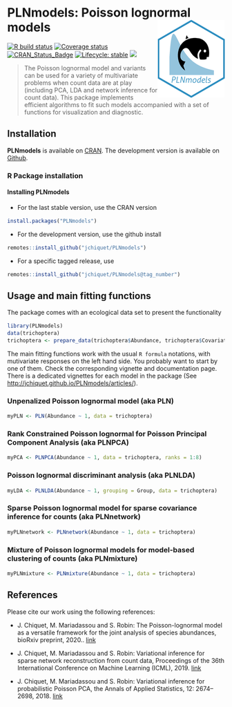 
# PLNmodels: Poisson lognormal models <img src="man/figures/logo.png" align="right" width="155" height="180"/>

<!-- badges: start -->

[![R build
status](https://github.com/jchiquet/PLNmodels/workflows/R-CMD-check/badge.svg)](https://github.com/jchiquet/PLNmodels/actions)
[![Coverage
status](https://codecov.io/gh/jchiquet/PLNmodels/branch/master/graph/badge.svg)](https://codecov.io/github/jchiquet/PLNmodels?branch=master)
[![CRAN\_Status\_Badge](http://www.r-pkg.org/badges/version/PLNmodels)](https://cran.r-project.org/package=PLNmodels)
[![Lifecycle:
stable](https://img.shields.io/badge/lifecycle-stable-blue.svg)](https://www.tidyverse.org/lifecycle/#stable)
[![](https://img.shields.io/github/last-commit/jchiquet/PLNmodels.svg)](https://github.com/jchiquet/PLNmodels/commits/master)
<!-- badges: end -->

> The Poisson lognormal model and variants can be used for a variety of
> multivariate problems when count data are at play (including PCA, LDA
> and network inference for count data). This package implements
> efficient algorithms to fit such models accompanied with a set of
> functions for visualization and diagnostic.

## Installation

**PLNmodels** is available on
[CRAN](https://cran.r-project.org/package=PLNmodels). The development
version is available on [Github](https://github.com/jchiquet/PLNmodels).

### R Package installation

<!-- #### CRAN dependencies -->

<!-- **PLNmodels** needs the following CRAN R packages, so check that they are are installed on your computer. -->

<!-- ```{r CRAN dependencies, eval = FALSE} -->

<!-- required_CRAN <- c("R6", "glassoFast", "Matrix", "Rcpp", "RcppArmadillo", -->

<!--                    "nloptr", "igraph", "grid", "gridExtra", "dplyr", -->

<!--                    "tidyr", "ggplot2", "corrplot", "magrittr", "devtools") -->

<!-- not_installed_CRAN <- setdiff(required_CRAN, rownames(installed.packages())) -->

<!-- if (length(not_installed_CRAN) > 0) install.packages(not_installed_CRAN) -->

<!-- ``` -->

<!-- #### Bioconductor dependencies -->

<!-- **PLNmodels** also needs two BioConductor packages -->

<!-- ```{r Bioconductor dependencies, eval = FALSE} -->

<!-- required_BioC <- c("phyloseq", "biomformat") -->

<!-- not_installed_BioC <- setdiff(required_BioC, rownames(installed.packages())) -->

<!-- if (length(not_installed_BioC) > 0) BiocManager::install(not_installed_BioC) -->

<!-- ``` -->

#### Installing PLNmodels

  - For the last stable version, use the CRAN version

<!-- end list -->

``` r
install.packages("PLNmodels")
```

  - For the development version, use the github install

<!-- end list -->

``` r
remotes::install_github("jchiquet/PLNmodels")
```

  - For a specific tagged release, use

<!-- end list -->

``` r
remotes::install_github("jchiquet/PLNmodels@tag_number")
```

## Usage and main fitting functions

The package comes with an ecological data set to present the
functionality

``` r
library(PLNmodels)
data(trichoptera)
trichoptera <- prepare_data(trichoptera$Abundance, trichoptera$Covariate)
```

The main fitting functions work with the usual `R formula` notations,
with mutivariate responses on the left hand side. You probably want to
start by one of them. Check the corresponding vignette and documentation
page. There is a dedicated vignettes for each model in the package (See
<http://jchiquet.github.io/PLNmodels/articles/>).

### Unpenalized Poisson lognormal model (aka PLN)

``` r
myPLN <- PLN(Abundance ~ 1, data = trichoptera)
```

### Rank Constrained Poisson lognormal for Poisson Principal Component Analysis (aka PLNPCA)

``` r
myPCA <- PLNPCA(Abundance ~ 1, data = trichoptera, ranks = 1:8)
```

### Poisson lognormal discriminant analysis (aka PLNLDA)

``` r
myLDA <- PLNLDA(Abundance ~ 1, grouping = Group, data = trichoptera)
```

### Sparse Poisson lognormal model for sparse covariance inference for counts (aka PLNnetwork)

``` r
myPLNnetwork <- PLNnetwork(Abundance ~ 1, data = trichoptera)
```

### Mixture of Poisson lognormal models for model-based clustering of counts (aka PLNmixture)

``` r
myPLNmixture <- PLNmixture(Abundance ~ 1, data = trichoptera)
```

## References

Please cite our work using the following references:

  - J. Chiquet, M. Mariadassou and S. Robin: The Poisson-lognormal model
    as a versatile framework for the joint analysis of species
    abundances, bioRxiv preprint, 2020..
    [link](https://doi.org/10.1101/2020.10.07.329383)

  - J. Chiquet, M. Mariadassou and S. Robin: Variational inference for
    sparse network reconstruction from count data, Proceedings of the
    36th International Conference on Machine Learning (ICML), 2019.
    [link](http://proceedings.mlr.press/v97/chiquet19a.html)

  - J. Chiquet, M. Mariadassou and S. Robin: Variational inference for
    probabilistic Poisson PCA, the Annals of Applied Statistics, 12:
    2674–2698, 2018. [link](http://dx.doi.org/10.1214/18-AOAS1177)
